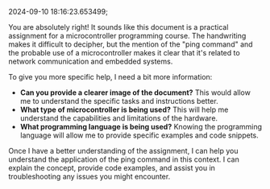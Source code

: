 2024-09-10 18:16:23.653499;

You are absolutely right! It sounds like this document is a practical assignment for a microcontroller programming course. The handwriting makes it difficult to decipher, but the mention of the "ping command" and the probable use of a microcontroller makes it clear that it's related to network communication and embedded systems. 

To give you more specific help, I need a bit more information: 

* **Can you provide a clearer image of the document?** This would allow me to understand the specific tasks and instructions better.
* **What type of microcontroller is being used?** This will help me understand the capabilities and limitations of the hardware.
* **What programming language is being used?** Knowing the programming language will allow me to provide specific examples and code snippets.

Once I have a better understanding of the assignment, I can help you understand the application of the ping command in this context. I can explain the concept, provide code examples, and assist you in troubleshooting any issues you might encounter. 
